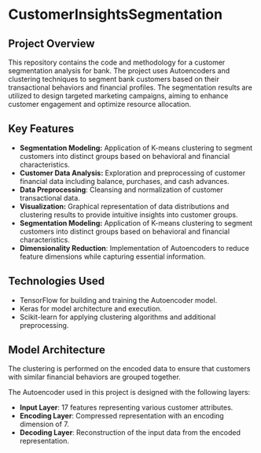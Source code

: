 # CustomerInsightsSegmentation

## Project Overview
This repository contains the code and methodology for a customer segmentation analysis for  bank. The project uses Autoencoders and clustering techniques to segment bank customers based on their transactional behaviors and financial profiles. The segmentation results are utilized to design targeted marketing campaigns, aiming to enhance customer engagement and optimize resource allocation.

## Key Features
- **Segmentation Modeling:** Application of K-means clustering to segment customers into distinct groups based on behavioral and financial characteristics.
- **Customer Data Analysis:** Exploration and preprocessing of customer financial data including balance, purchases, and cash advances.
- **Data Preprocessing**: Cleansing and normalization of customer transactional data.
- **Visualization:** Graphical representation of data distributions and clustering results to provide intuitive insights into customer groups.
- **Segmentation Modeling:** Application of K-means clustering to segment customers into distinct groups based on behavioral and financial characteristics.
- **Dimensionality Reduction**: Implementation of Autoencoders to reduce feature dimensions while capturing essential information.

## Technologies Used
- TensorFlow for building and training the Autoencoder model.
- Keras for model architecture and execution.
- Scikit-learn for applying clustering algorithms and additional preprocessing.

## Model Architecture
The clustering is performed on the encoded data to ensure that customers with similar financial behaviors are grouped together.

The Autoencoder used in this project is designed with the following layers:
- **Input Layer**: 17 features representing various customer attributes.
- **Encoding Layer**: Compressed representation with an encoding dimension of 7.
- **Decoding Layer**: Reconstruction of the input data from the encoded representation.




